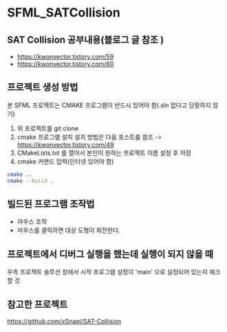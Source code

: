# SFML_SATCollision 

## SAT Collision 공부내용(블로그 글 참조 )
- https://kwonvector.tistory.com/59
- https://kwonvector.tistory.com/60

  
## 프로젝트 생성 방법
본 SFML 프로젝트는 CMAKE 프로그램이 반드시 있어야 함(.sln 없다고 당황하지 않기)
1. 위 프로젝트를 git clone
2. cmake 프로그램 설치 설치 방법은 다음 포스트를 참조 -> https://kwonvector.tistory.com/49
3. CMakeLists.txt 를 열어서 본인이 원하는 프로젝트 이름 설정 후 저장
4. cmake 커맨드 입력(인터넷 있어야 함)
```bash
cmake ..
cmake --build .
```

## 빌드된 프로그램 조작법
- 마우스 조작
- 마우스를 클릭하면 대상 도형이 회전한다.
  
## 프로젝트에서 디버그 실행을 했는데 실행이 되지 않을 때 
우측 프로젝트 솔루션 창에서 시작 프로그램 설정이 'main' 으로 설정되어 있는지 체크할 것

## 참고한 프로젝트
https://github.com/xSnapi/SAT-Collision

